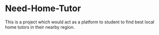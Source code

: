 # Need-Home-Tutor
This is a project which would act as a platform to student to find best local home tutors in their nearby region.
